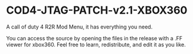 # COD4-JTAG-PATCH-v2.1-XBOX360
A call of duty 4 R2R Mod Menu, it has everything you need.


You can access the source by opening the files in the release with a .FF viewer for xbox360.
Feel free to learn, redistribute, and edit it as you like.
